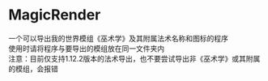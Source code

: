 # MagicRender
一个可以导出我的世界模组《巫术学》及其附属法术名称和图标的程序 <br/>
使用时请将程序与要导出的模组放在同一文件夹内 <br/>
注意：目前仅支持1.12.2版本的法术导出，也不要尝试导出非《巫术学》或其附属的模组，会报错
